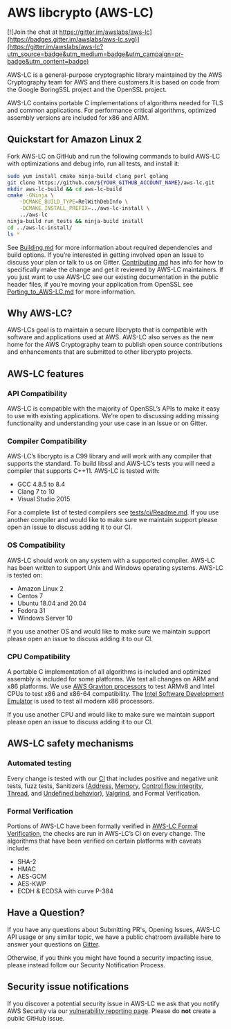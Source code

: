 # AWS libcrypto (AWS-LC)

[![Join the chat at https://gitter.im/awslabs/aws-lc](https://badges.gitter.im/awslabs/aws-lc.svg)](https://gitter.im/awslabs/aws-lc?utm_source=badge&utm_medium=badge&utm_campaign=pr-badge&utm_content=badge)

AWS-LC is a general-purpose cryptographic library maintained by the AWS Cryptography
team for AWS and there customers.It іs based on code from the Google BoringSSL project
and the OpenSSL project.

AWS-LC contains portable C implementations of algorithms needed for TLS and common
applications. For performance critical algorithms, optimized assembly versions are
included for x86 and ARM.

## Quickstart for Amazon Linux 2
Fork AWS-LC on GitHub and run the following commands to build AWS-LC with optimizations
and debug info, run all tests, and install it:
```bash
sudo yum install cmake ninja-build clang perl golang
git clone https://github.com/${YOUR_GITHUB_ACCOUNT_NAME}/aws-lc.git
mkdir aws-lc-build && cd aws-lc-build
cmake -GNinja \
    -DCMAKE_BUILD_TYPE=RelWithDebInfo \
    -DCMAKE_INSTALL_PREFIX=../aws-lc-install \
    ../aws-lc
ninja-build run_tests && ninja-build install
cd ../aws-lc-install/
ls *
```
See [Building.md](https://github.com/awslabs/aws-lc/blob/main/BUILDING.md) for more
information about required dependencies and build options. If you’re interested in
getting involved open an Issue to discuss your plan or talk to us on Gitter.
[Contributing.md](https://github.com/awslabs/aws-lc/blob/main/CONTRIBUTING.md) has
info for how to specifically make the change and get it reviewed by AWS-LC maintainers.
If you just want to use AWS-LC see our existing documentation in the public header
files, if you’re moving your application from OpenSSL see
[Porting_to_AWS-LC.md](https://github.com/awslabs/aws-lc/blob/main/PORTING_TO_AWSLC.md)
for more information.

## Why AWS-LC?

AWS-LCs goal is to maintain a secure libcrypto that is compatible with software and
applications used at AWS. AWS-LC also serves as the new home for the AWS Cryptography
team to publish open source contributions and enhancements that are submitted to
other libcrypto projects.

## AWS-LC features
### API Compatibility
AWS-LC is compatible with the majority of OpenSSL’s APIs to make it easy to use with
existing applications. We’re open to discussing adding missing functionality and
understanding your use case in an Issue or on Gitter.

### Compiler Compatibility
AWS-LC’s libcrypto is a C99 library and will work with any compiler that supports the
standard. To build libssl and AWS-LC’s tests you will need a compiler that supports
C++11. AWS-LC is tested with:

* GCC 4.8.5 to 8.4
* Clang 7 to 10
* Visual Studio 2015

For a complete list of tested compilers see
[tests/ci/Readme.md](https://github.com/awslabs/aws-lc/blob/main/tests/ci/README.md).
If you use another compiler and would like to make sure we maintain support please
open an issue to discuss adding it to our CI.

### OS Compatibility

AWS-LC should work on any system with a supported compiler. AWS-LC has been written to
support Unix and Windows operating systems. AWS-LC is tested on:
* Amazon Linux 2
* Centos 7
* Ubuntu 18.04 and 20.04
* Fedora 31
* Windows Server 10

If you use another OS and would like to make sure we maintain support please open an
issue to discuss adding it to our CI.

### CPU Compatibility

A portable C implementation of all algorithms is included and optimized assembly is
included for some platforms. We test all changes on ARM and x86 platforms. We use
[AWS Graviton processors](https://aws.amazon.com/ec2/graviton/) to test ARMv8 and
Intel CPUs to test x86 and x86-64 compatibility. The
[Intel Software Development Emulator](https://software.intel.com/content/www/us/en/develop/articles/intel-software-development-emulator.html)
is used to test all modern x86 processors.

If you use another CPU and would like to make sure we maintain support please open an
issue to discuss adding it to our CI.

## AWS-LC safety mechanisms

### Automated testing

Every change is tested with our
[CI](https://github.com/awslabs/aws-lc/blob/main/tests/ci/README.md) that includes
positive and negative unit tests, fuzz tests, Sanitizers
([Address](https://clang.llvm.org/docs/AddressSanitizer.html),
[Memory](https://clang.llvm.org/docs/MemorySanitizer.html),
[Control flow integrity](https://clang.llvm.org/docs/ControlFlowIntegrity.html),
[Thread](https://clang.llvm.org/docs/ThreadSanitizer.html), and
[Undefined behavior](https://clang.llvm.org/docs/UndefinedBehaviorSanitizer.html)),
[Valgrind](https://valgrind.org/), and Formal Verification.

### Formal Verification

Portions of AWS-LC have been formally verified in
[AWS-LC Formal Verification](https://github.com/awslabs/aws-lc-verification),
the checks are run in AWS-LC’s CI on every change. The algorithms that have been
verified on certain platforms with caveats include:
* SHA-2
* HMAC
* AES-GCM
* AES-KWP
* ECDH & ECDSA with curve P-384

## Have a Question?

If you have any questions about Submitting PR's, Opening Issues, AWS-LC API usage or
any similar topic, we have a public chatroom available here to answer your questions
on [Gitter](https://gitter.im/awslabs/aws-lc).

Otherwise, if you think you might have found a security impacting issue, please instead
follow our Security Notification Process.

## Security issue notifications

If you discover a potential security issue in AWS-LC we ask that you notify AWS
Security via our
[vulnerability reporting page](https://aws.amazon.com/security/vulnerability-reporting/).
Please do **not** create a public GitHub issue.
